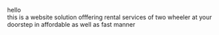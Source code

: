 hello <br>
this is a website solution offfering rental services of two wheeler at your doorstep in affordable as well as fast manner
